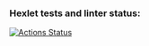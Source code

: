 ### Hexlet tests and linter status:
[![Actions Status](https://github.com/denisholmov/layout-designer-project-58/actions/workflows/hexlet-check.yml/badge.svg)](https://github.com/denisholmov/layout-designer-project-58/actions)
